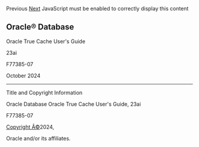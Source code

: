 Previous [Next](preface.html) JavaScript must be enabled to correctly display this content 

## Oracle® Database

Oracle True Cache User's Guide

23ai

F77385-07

October 2024

* * *

Title and Copyright Information

Oracle Database Oracle True Cache User's Guide, 23ai 

F77385-07

[Copyright Â©](https://docs.oracle.com/pls/topic/lookup?ctx=en/legal&id=cpyr)2024, 

Oracle and/or its affiliates.
